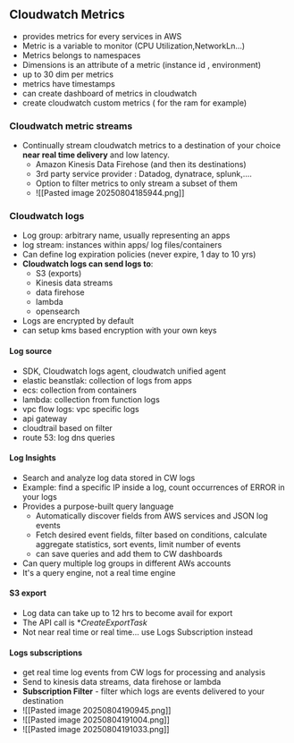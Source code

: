 ## Cloudwatch Metrics
- provides metrics for every services in AWS
- Metric is a variable to monitor (CPU Utilization,NetworkLn...)
- Metrics belongs to namespaces
- Dimensions is an attribute of a metric (instance id , environment)
- up to 30 dim per metrics
- metrics have timestamps
- can create dashboard of metrics in cloudwatch
- create cloudwatch custom metrics ( for the ram for example)

### Cloudwatch metric streams
- Continually stream cloudwatch metrics to a destination of your choice **near real time delivery** and low latency.
	- Amazon Kinesis Data Firehose (and then its destinations)
	- 3rd party service provider : Datadog, dynatrace, splunk,....
	- Option to filter metrics to only stream a subset of them
	- ![[Pasted image 20250804185944.png]]
### Cloudwatch logs
- Log group: arbitrary name, usually representing an apps
- log stream: instances within apps/ log files/containers
- Can define log expiration policies (never expire, 1 day to 10 yrs)
- **Cloudwatch logs can send logs to**:
	- S3 (exports)
	- Kinesis data streams
	- data firehose
	- lambda
	- opensearch
- Logs are encrypted by default
- can setup kms based encryption with your own keys

#### Log source
- SDK, Cloudwatch logs agent, cloudwatch unified agent
- elastic beanstlak: collection of logs from apps
- ecs: collection from containers
- lambda: collection from function logs
- vpc flow logs: vpc specific logs
- api gateway
- cloudtrail based on filter
- route 53: log dns queries

#### Log Insights
- Search and analyze log data stored in CW logs
- Example: find a specific IP inside a log, count occurrences of ERROR in your logs
- Provides a purpose-built query language
	- Automatically discover fields from AWS services and JSON log events
	- Fetch desired event fields, filter based on conditions, calculate aggregate statistics, sort events, limit number of events
	- can save queries and add them to CW dashboards
- Can query multiple log groups in different AWs accounts
- It's a query engine, not a real time engine
#### S3 export
- Log data can take up to 12 hrs to become avail for export
- The API call is **CreateExportTask*
- Not near real time or real time... use Logs Subscription instead
#### Logs subscriptions
- get real time log events from CW logs for processing and analysis
- Send to kinesis data streams, data firehose or lambda
- **Subscription Filter** - filter which logs are events delivered to your destination
- ![[Pasted image 20250804190945.png]]
- ![[Pasted image 20250804191004.png]]
- ![[Pasted image 20250804191033.png]]